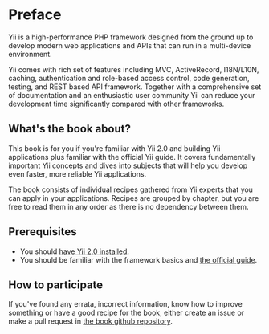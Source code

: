Preface
=======

Yii is a high-performance PHP framework designed from the ground up to develop modern web applications and APIs that can run in a multi-device environment.

Yii comes with rich set of features including MVC, ActiveRecord, I18N/L10N, caching, authentication and role-based access control, code generation, testing, and REST based API framework. Together with a comprehensive set of documentation and an enthusiastic user community Yii can reduce your development time significantly compared with other frameworks.

What's the book about?
----------------------

This book is for you if you're familiar with Yii 2.0 and building Yii applications plus familiar with the official Yii guide. It covers fundamentally important Yii concepts and dives into subjects that will help you develop even faster, more reliable Yii applications.

The book consists of individual recipes gathered from Yii experts that you can apply in your applications. Recipes are grouped by chapter, but you are free to read them in any order as there is no dependency between them. 


Prerequisites
-------------

- You should [have Yii 2.0 installed](http://www.yiiframework.com/doc-2.0/guide-start-installation.html).
- You should be familiar with the framework basics and [the official guide](http://www.yiiframework.com/doc-2.0/guide-README.html).

How to participate
------------------

If you've found any errata, incorrect information, know how to improve something or have a good recipe for the book, either create an issue or make a pull request in [the book github repository](https://github.com/samdark/yii2-cookbook).
